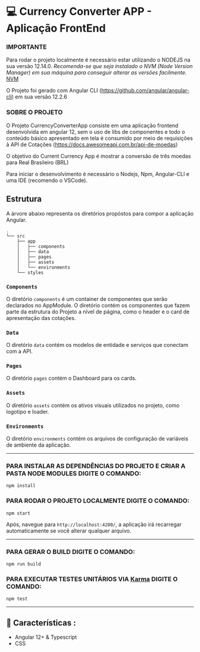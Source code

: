 # 💻 Currency Converter APP -  Aplicação FrontEnd

### IMPORTANTE
Para rodar o projeto localmente é necessário estar utilizando o NODEJS na sua versão 12.14.0.
*Recomenda-se que seja instalado o NVM (Node Version Manager) em sua máquina para conseguir alterar as versões facilmente.* [NVM](https://github.com/nvm-sh/nvm)

O Projeto foi gerado com Angular CLI (https://github.com/angular/angular-cli) em sua versão 12.2.6

### SOBRE O PROJETO

O Projeto CurrencyConverterApp consiste em uma aplicação frontend desenvolvida em angular 12, sem o uso de libs de componentes e todo o conteúdo básico apresentado em tela é consumido por meio de requisições à API de Cotações (https://docs.awesomeapi.com.br/api-de-moedas)

O objetivo do Current Currency App é mostrar a conversão de três moedas para Real Brasileiro (BRL)

Para iniciar o desenvolvimento é necessário o Nodejs, Npm, Angular-CLI e uma IDE (recomendo o VSCode).


## Estrutura

A árvore abaixo representa os diretórios propóstos para compor a aplicação Angular.

```
.
└── src
    ├── app
    │   ├── components
    │   ├── data
    │   ├── pages
    │   ├── assets
    │   └── environments
    └── styles
```

### `Components`

O diretório `components` é um container de componentes que serão declarados no AppModule. O diretório contém os componentes que fazem parte da estrutura do Projeto a nível de página, como o header e o card de apresentação das cotações.

### `Data`

O diretório `data` contém os modelos de entidade e serviços que conectam com a API.

### `Pages`

O diretório `pages` contém o Dashboard para os cards.

### `Assets`

O diretório `assets` contém os ativos visuais utilizados no projeto, como logotipo e loader.

### `Environments`

O diretório `environments` contém os arquivos de configuração de variáveis de ambiente da aplicação.

___

### PARA INSTALAR AS DEPENDÊNCIAS DO PROJETO E CRIAR A PASTA NODE MODULES DIGITE O COMANDO:

```
npm install
```

### PARA RODAR O PROJETO LOCALMENTE DIGITE O COMANDO:

```
npm start
```

Após, navegue para `http://localhost:4200/`, a aplicação irá recarregar automaticamente se você alterar qualquer arquivo.


___
### PARA GERAR O BUILD DIGITE O COMANDO:

```
npm run build
```

### PARA EXECUTAR TESTES UNITÁRIOS VIA [Karma](https://karma-runner.github.io) DIGITE O COMANDO:

```
npm test
```

___
## 🔧 Características :
- Angular 12+ & Typescript
- CSS
 

